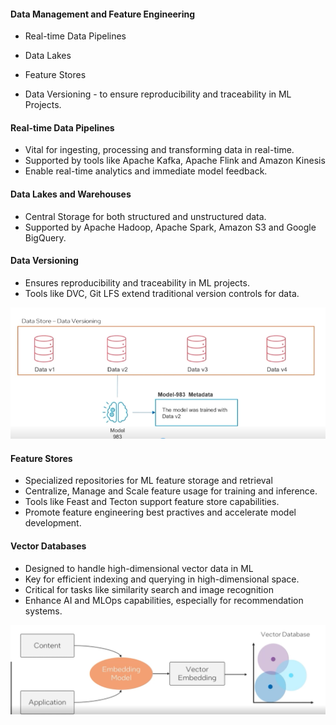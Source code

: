 #### Data Management and Feature Engineering 

- Real-time Data Pipelines 
- Data Lakes 
- Feature Stores 

- Data Versioning - to ensure reproducibility and traceability in ML Projects. 

#### Real-time Data Pipelines 

- Vital for ingesting, processing and transforming data in real-time. 
- Supported by tools like Apache Kafka, Apache Flink and Amazon Kinesis 
- Enable real-time analytics and immediate model feedback. 

#### Data Lakes and Warehouses 
- Central Storage for both structured and unstructured data. 
- Supported by Apache Hadoop, Apache Spark, Amazon S3 and Google BigQuery. 

#### Data Versioning 
- Ensures reproducibility and traceability in ML projects. 
- Tools like DVC, Git LFS extend traditional version controls for data. 

![alt text](dataversioning.png)


#### Feature Stores 
- Specialized repositories for ML feature storage and retrieval 
- Centralize, Manage and Scale feature usage for training and inference. 
- Tools like Feast and Tecton support feature store capabilities. 
- Promote feature engineering best practives and accelerate model development. 

#### Vector Databases 

- Designed to handle high-dimensional vector data in ML 
- Key for efficient indexing and querying in high-dimensional space. 
- Critical for tasks like similarity search and image recognition  
- Enhance AI and MLOps capabilities, especially for recommendation systems. 

![alt text](vectordatabases.png)

